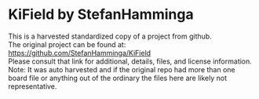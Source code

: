 
# KiField by StefanHamminga  
This is a harvested standardized copy of a project from github.  
The original project can be found at:  
https://github.com/StefanHamminga/KiField  
Please consult that link for additional, details, files, and license information.  
Note: It was auto harvested and if the original repo had more than one board file or anything out of the ordinary the files here are likely not representative.  
    